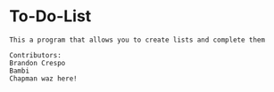 # To-Do-List
```
This a program that allows you to create lists and complete them

Contributors:
Brandon Crespo
Bambi
Chapman waz here!
```
